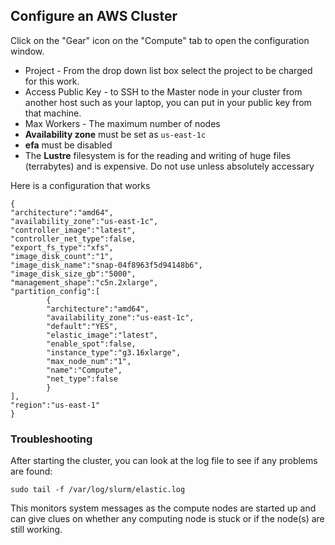 ## Configure an AWS Cluster

Click on the "Gear" icon on the "Compute" tab to open the configuration window. 

* Project - From the drop down list box select the project to be charged for this work.
* Access Public Key - to SSH to the Master node in your cluster from another host such as your laptop, you can put in your public key from that machine.
* Max Workers - The maximum number of nodes
* <b>Availability zone</b> must be set as `us-east-1c`
* <b>efa</b> must be disabled 
* The <b>Lustre</b> filesystem is for the reading and writing of huge files (terrabytes) and is expensive. Do not use unless absolutely accessary 
  
Here is a configuration that works

```
{
"architecture":"amd64",
"availability_zone":"us-east-1c",
"controller_image":"latest",
"controller_net_type":false,
"export_fs_type":"xfs",
"image_disk_count":"1",
"image_disk_name":"snap-04f8963f5d94148b6",
"image_disk_size_gb":"5000",
"management_shape":"c5n.2xlarge",
"partition_config":[
        {
        "architecture":"amd64",
        "availability_zone":"us-east-1c",
        "default":"YES",
        "elastic_image":"latest",
        "enable_spot":false,
        "instance_type":"g3.16xlarge",
        "max_node_num":"1",
        "name":"Compute",
        "net_type":false
        }
],
"region":"us-east-1"
}
```

### Troubleshooting

After starting the cluster, you can look at the log file to see if any problems are found:

`sudo tail -f /var/log/slurm/elastic.log`

This monitors system messages as the compute nodes are started up and can give clues on whether any computing node is stuck or if the node(s) are still working.
